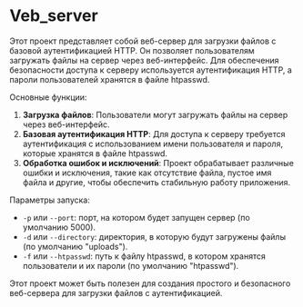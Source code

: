 # Veb_server
Этот проект представляет собой веб-сервер для загрузки файлов с базовой аутентификацией HTTP. Он позволяет пользователям загружать файлы на сервер через веб-интерфейс. Для обеспечения безопасности доступа к серверу используется аутентификация HTTP, а пароли пользователей хранятся в файле htpasswd.

Основные функции:

1. **Загрузка файлов**: Пользователи могут загружать файлы на сервер через веб-интерфейс.
2. **Базовая аутентификация HTTP**: Для доступа к серверу требуется аутентификация с использованием имени пользователя и пароля, которые хранятся в файле htpasswd.
3. **Обработка ошибок и исключений**: Проект обрабатывает различные ошибки и исключения, такие как отсутствие файла, пустое имя файла и другие, чтобы обеспечить стабильную работу приложения.

Параметры запуска:

- `-p` или `--port`: порт, на котором будет запущен сервер (по умолчанию 5000).
- `-d` или `--directory`: директория, в которую будут загружены файлы (по умолчанию "uploads").
- `-f` или `--htpasswd`: путь к файлу htpasswd, в котором хранятся пользователи и их пароли (по умолчанию "htpasswd").

Этот проект может быть полезен для создания простого и безопасного веб-сервера для загрузки файлов с аутентификацией.

